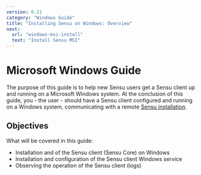 ```yaml
---
version: 0.21
category: "Windows Guide"
title: "Installing Sensu on Windows: Overview"
next:
  url: "windows-msi-install"
  text: "Install Sensu MSI"
---
```


# Microsoft Windows Guide

The purpose of this guide is to help new Sensu users get a Sensu client up and running on a Microsoft Windows system. At the conclusion of this guide, you - the user - should have a Sensu client configured and running on a Windows system, communicating with a remote [Sensu installation](installation-overview).

## Objectives

What will be covered in this guide:

- Installation and of the Sensu client (Sensu Core) on Windows
- Installation and configuration of the Sensu client Windows service
- Observing the operation of the Sensu client (logs)
